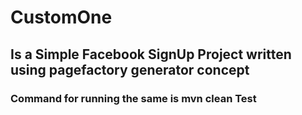 # CustomOne

## Is a Simple Facebook SignUp Project written using pagefactory generator concept

### Command for running the same is mvn clean Test

